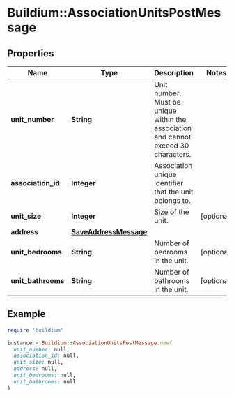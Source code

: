 # Buildium::AssociationUnitsPostMessage

## Properties

| Name | Type | Description | Notes |
| ---- | ---- | ----------- | ----- |
| **unit_number** | **String** | Unit number. Must be unique within the association and cannot exceed 30 characters. |  |
| **association_id** | **Integer** | Association unique identifier that the unit belongs to. |  |
| **unit_size** | **Integer** | Size of the unit. | [optional] |
| **address** | [**SaveAddressMessage**](SaveAddressMessage.md) |  |  |
| **unit_bedrooms** | **String** | Number of bedrooms in the unit. | [optional] |
| **unit_bathrooms** | **String** | Number of bathrooms in the unit. | [optional] |

## Example

```ruby
require 'buildium'

instance = Buildium::AssociationUnitsPostMessage.new(
  unit_number: null,
  association_id: null,
  unit_size: null,
  address: null,
  unit_bedrooms: null,
  unit_bathrooms: null
)
```


